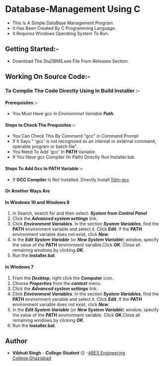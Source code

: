 
# Database-Management Using C 

   * This Is A Simple DataBase Management Program.
   * It Has Been Created By C Programming Language. 
   * It Requires Windows Operating System To Run.

## Getting Started:-
* Download The StuDBMS.exe File From Releases Section.

## Working On Source Code:-

  
### To Complie The Code Directly Using In Build Installer :-

####  Prerequisites :-
 * You Must Have gcc in _Environmnet Variable **Path**_.
#### Steps to Check The Prequisites :- 
 * You Can Check This By Command "gcc" in Command Prompt
 * If It Says " 'gcc' is not recognized as an internal or external command, operable program or batch file".
 * You Need To Add 'gcc' In **PATH** Variable.
 * If You Have gcc Compiler (In Path) Directly Run Installer.bat. 
 
#### Steps To Add Gcc In PATH Variable :-

 * If **GCC Compiler** Is Not Installed. Directly Install [Tdm-gcc](http://tdm-gcc.tdragon.net/download)
#### Or Another Ways Are
#### In Windows 10 and Windows 8
1. In Search, search for and then select: **_System_ from _Control Panel_**
2. Click the **_Advanced system settings_** link.
3. Click **_Environment Variables_**. In the section **_System Variables_**, find the **PATH** environment variable and select it. Click **_Edit_**. If the **PATH** environment variable does not exist, click **_New_**.
4. In the **_Edit System Variable_** (or **_New System Variable_**) window, specify the value of the **PATH** environment variable.Click **_OK_**. Close all remaining windows by clicking **_OK_**.
5. Run the **Installer.bat**.

#### In Windows 7
1. From the **_Desktop_**, right click the **Computer** icon.
2. Choose **_Properties_** from the **_context_** menu.
3. Click the **_Advanced system settings_** link.
4. Click **_Environment Variables_**. In the section **_System Variables_**, find the **PATH** environment variable and select it. Click **_Edit_**. If the **PATH** environment variable does not exist, click **_New_**.
5. In the **_Edit System Variable_** (or **_New System Variable_**) window, specify the value of the **PATH** environment variable. Click **_OK_**.Close all remaining windows by clicking **_OK_**.
6. Run the **Installer.bat**.


## Author
* **Vibhuti Singh** - **_College Student_** :wink: -[ABES Engineering College,Ghaziabad](https://www.abes.ac.in/)

